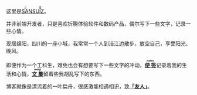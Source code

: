 这里是[<ruby>SANSUIZ<rp>(</rp><rt>三歳</rt><rp>)</rp></ruby>](https://buyivi.xyz/)。

并非前端开发者，只是喜欢折腾体验软件和数码产品，偶尔写下一些文字，记录一些心情。<br>

现居绵阳，四川的一座小城，我常常一个人到涪江边散步，放空自己，享受阳光、晚风。<br>

即便作为一个工科生，难免也会有想要写下一些文字的冲动，[**<ruby>便 签<rp>(</rp><rt>notes</rt><rp>)</rp></ruby>**](https://blog.buyivi.xyz/)记录着我的生活和心情，[**<ruby>文 集<rp>(</rp><rt>wenji</rt><rp>)</rp></ruby>**](https://wenji.buyivi.xyz/)留着些我胡乱写下的东西。<br>

博客就像是漂流着的一叶扁舟，很感激能相遇相识，致[**「友人」**](https://buyivi.xyz/friend)。